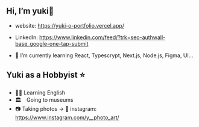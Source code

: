 ## Hi, I’m yuki👋 
- website: https://yuki-o-portfolio.vercel.app/
- LinkedIn: https://www.linkedin.com/feed/?trk=seo-authwall-base_google-one-tap-submit

- 🌱 I’m currently learning React, Typescrypt, Next.js, Node.js, Figma, UI...

## Yuki as a Hobbyist ⭐️
- 🧑‍🎓 Learning English
- 🏛️　Going to museums
- 📷 Taking photos
  -> 📸 instagram: https://www.instagram.com/y__photo_art/   




<!---
yuki-o-tech/yuki-o-tech is a ✨ special ✨ repository because its `README.md` (this file) appears on your GitHub profile.
You can click the Preview link to take a look at your changes.
--->
